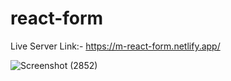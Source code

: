 # react-form

Live Server Link:- https://m-react-form.netlify.app/

![Screenshot (2852)](https://user-images.githubusercontent.com/108452188/229294956-5302f47b-7d6c-485d-8498-0c2d512dbcf0.png)
